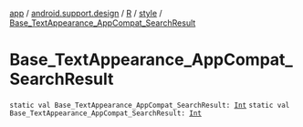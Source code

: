 [app](../../../index.md) / [android.support.design](../../index.md) / [R](../index.md) / [style](index.md) / [Base_TextAppearance_AppCompat_SearchResult](./-base_-text-appearance_-app-compat_-search-result.md)

# Base_TextAppearance_AppCompat_SearchResult

`static val Base_TextAppearance_AppCompat_SearchResult: `[`Int`](https://kotlinlang.org/api/latest/jvm/stdlib/kotlin/-int/index.html)
`static val Base_TextAppearance_AppCompat_SearchResult: `[`Int`](https://kotlinlang.org/api/latest/jvm/stdlib/kotlin/-int/index.html)